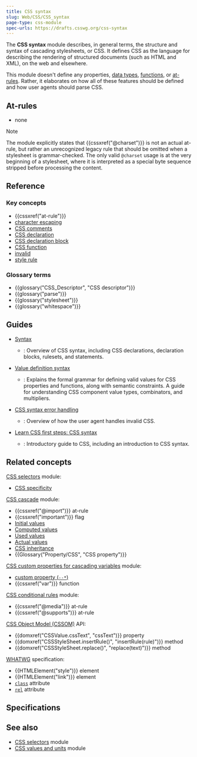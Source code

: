 ```yaml
---
title: CSS syntax
slug: Web/CSS/CSS_syntax
page-type: css-module
spec-urls: https://drafts.csswg.org/css-syntax
---
```




The **CSS syntax** module describes, in general terms, the structure and syntax of cascading stylesheets, or CSS. It defines CSS as the language for describing the rendering of structured documents (such as HTML and XML), on the web and elsewhere.

This module doesn't define any properties, [data types](/Web/CSS/CSS_Types), [functions](/Web/CSS/CSS_Functions), or [at-rules](/Web/CSS/At-rule). Rather, it elaborates on how all of these features should be defined and how user agents should parse CSS.

## At-rules

- none

> [!NOTE]
> The module explicitly states that {{cssxref("@charset")}} is not an actual at-rule, but rather an unrecognized legacy rule that should be omitted when a stylesheet is grammar-checked. The only valid `@charset` usage is at the very beginning of a stylesheet, where it is interpreted as a special byte sequence stripped before processing the content.

## Reference

### Key concepts

- {{cssxref("at-rule")}}
- [character escaping](/Web/CSS/custom-ident#escaping_characters)
- [CSS comments](/Web/CSS/Comments)
- [CSS declaration](/Web/API/CSS_Object_Model/CSS_Declaration)
- [CSS declaration block](/Web/API/CSS_Object_Model/CSS_Declaration_Block)
- [CSS function](/Web/CSS/CSS_Functions)
- [invalid](/Web/CSS/CSS_syntax/Error_handling)
- [style rule](/Web/API/CSSStyleRule)

### Glossary terms

- {{glossary("CSS_Descriptor", "CSS descriptor")}}
- {{glossary("parse")}}
- {{glossary("stylesheet")}}
- {{glossary("whitespace")}}

## Guides

- [Syntax](/Web/CSS/Syntax)

  - : Overview of CSS syntax, including CSS declarations, declaration blocks, rulesets, and statements.

- [Value definition syntax](/Web/CSS/Value_definition_syntax)

  - : Explains the formal grammar for defining valid values for CSS properties and functions, along with semantic constraints. A guide for understanding CSS component value types, combinators, and multipliers.

- [CSS syntax error handling](/Web/CSS/CSS_syntax/Error_handling)

  - : Overview of how the user agent handles invalid CSS.

- [Learn CSS first steps: CSS syntax](/Learn/CSS/First_steps/What_is_CSS#css_syntax)

  - : Introductory guide to CSS, including an introduction to CSS syntax.

## Related concepts

[CSS selectors](/Web/CSS/CSS_selectors) module:

- [CSS specificity](/Web/CSS/Specificity)

[CSS cascade](/Web/CSS/CSS_cascade) module:

- {{cssxref("@import")}} at-rule
- {{cssxref("important")}} flag
- [Initial values](/Web/CSS/initial_value)
- [Computed values](/Web/CSS/computed_value)
- [Used values](/Web/CSS/used_value)
- [Actual values](/Web/CSS/actual_value)
- [CSS inheritance](/Web/CSS/Inheritance)
- {{Glossary("Property/CSS", "CSS property")}}

[CSS custom properties for cascading variables](/Web/CSS/CSS_cascading_variables) module:

- [custom property (`--*`)](/Web/CSS/--*)
- {{cssxref("var")}} function

[CSS conditional rules](/Web/CSS/CSS_conditional_rules) module:

- {{cssxref("@media")}} at-rule
- {{cssxref("@supports")}} at-rule

[CSS Object Model (CSSOM)](/Web/API/CSS_Object_Model) API:

- {{domxref("CSSValue.cssText", "cssText")}} property
- {{domxref("CSSStyleSheet.insertRule()", "insertRule(rule)")}} method
- {{domxref("CSSStyleSheet.replace()", "replace(text)")}} method

[WHATWG](/Glossary/WHATWG) specification:

- {{HTMLElement("style")}} element
- {{HTMLElement("link")}} element
- [`class`](/Web/HTML/Global_attributes/class) attribute
- [`rel`](/Web/HTML/Attributes/rel#stylesheet) attribute

## Specifications



## See also

- [CSS selectors](/Web/CSS/CSS_selectors) module
- [CSS values and units](/Web/CSS/CSS_Values_and_Units) module
